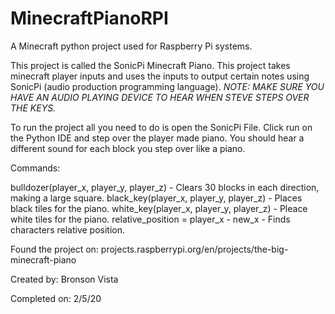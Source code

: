 # MinecraftPianoRPI
A Minecraft python project used for Raspberry Pi systems.

This project is called the SonicPi Minecraft Piano. 
This project takes minecraft player inputs and uses the inputs to output certain notes using 
SonicPi (audio production programming language).
*NOTE: MAKE SURE YOU HAVE AN AUDIO PLAYING DEVICE TO HEAR WHEN STEVE STEPS OVER THE KEYS.*

To run the project all you need to do is open the SonicPi File. 
Click run on the Python IDE and step over the player made piano. 
You should hear a different sound for each block you step over like a piano.

Commands:

bulldozer(player_x, player_y, player_z) - Clears 30 blocks in each direction, making a large square.
black_key(player_x, player_y, player_z) - Places black tiles for the piano.
white_key(player_x, player_y, player_z) - Pleace white tiles for the piano.
relative_position = player_x - new_x - Finds characters relative position.


Found the project on:
projects.raspberrypi.org/en/projects/the-big-minecraft-piano


Created by:
Bronson Vista

Completed on:
2/5/20
